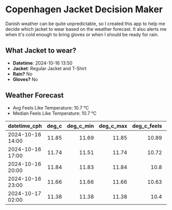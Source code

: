 
# Copenhagen Jacket Decision Maker

Danish weather can be quite unpredictable, so I created this app to help me decide which jacket to wear based on the weather forecast. 
It also alerts me when it's cold enough to bring gloves or when I should be ready for rain.

## What Jacket to wear?

- **Datetime**: 2024-10-16 13:50
- **Jacket**: Regular Jacket and T-Shirt
- **Rain?** No
- **Gloves?** No

## Weather Forecast
- Avg Feels Like Temperature: 10.7 °C
- Median Feels Like Temperature: 10.7 °C

| datetime_cph     |   deg_c |   deg_c_min |   deg_c_max |   deg_c_feels | weather   | wind   | rain   |
|:-----------------|--------:|------------:|------------:|--------------:|:----------|:-------|:-------|
| 2024-10-16 14:00 |   11.85 |       11.69 |       11.85 |         10.89 | Clouds    | High   | None   |
| 2024-10-16 17:00 |   11.74 |       11.51 |       11.74 |         10.72 | Clouds    | High   | None   |
| 2024-10-16 20:00 |   11.84 |       11.83 |       11.84 |         10.8  | Clouds    | High   | None   |
| 2024-10-16 23:00 |   11.66 |       11.66 |       11.66 |         10.63 | Clouds    | High   | None   |
| 2024-10-17 02:00 |   11.38 |       11.38 |       11.38 |         10.4  | Clouds    | High   | None   |
        